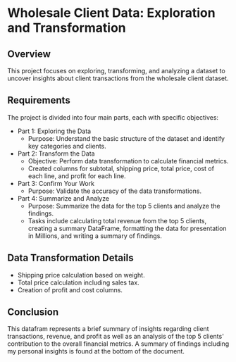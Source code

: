 # Wholesale Client Data: Exploration and Transformation
## Overview
This project focuses on exploring, transforming, and analyzing a dataset to uncover insights about client transactions from the wholesale client dataset. 

## Requirements
The project is divided into four main parts, each with specific objectives:
- Part 1: Exploring the Data
    - Purpose: Understand the basic structure of the dataset and identify key categories and clients.
- Part 2: Transform the Data
    - Objective: Perform data transformation to calculate financial metrics.
    - Created columns for subtotal, shipping price, total price, cost of each line, and profit for each line.
- Part 3: Confirm Your Work 
    - Purpose: Validate the accuracy of the data transformations.
- Part 4: Summarize and Analyze 
    - Purpose: Summarize the data for the top 5 clients and analyze the findings.
    - Tasks include calculating total revenue from the top 5 clients, creating a summary DataFrame, formatting the data for presentation in Millions, and writing a summary of findings.

## Data Transformation Details
- Shipping price calculation based on weight.
- Total price calculation including sales tax.
- Creation of profit and cost columns.

## Conclusion
This datafram represents a brief summary of insights regarding client transactions, revenue, and profit as well as an analysis of the top 5 clients' contribution to the overall financial metrics. A summary of findings including my personal insights is found at the bottom of the document. 

